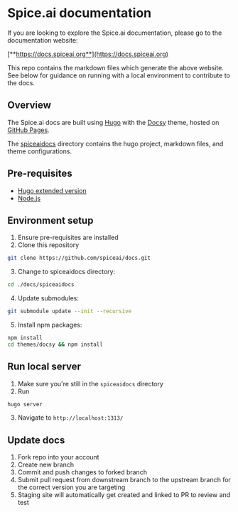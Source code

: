 # Spice.ai documentation

If you are looking to explore the Spice.ai documentation, please go to the documentation website:

[**https://docs.spiceai.org**](https://docs.spiceai.org)

This repo contains the markdown files which generate the above website. See below for guidance on running with a local environment to contribute to the docs.

## Overview

The Spice.ai docs are built using [Hugo](https://gohugo.io/) with the [Docsy](https://docsy.dev) theme, hosted on [GitHub Pages](https://pages.github.com/).

The [spiceaidocs](./spiceaidocs) directory contains the hugo project, markdown files, and theme configurations.

## Pre-requisites

- [Hugo extended version](https://gohugo.io/getting-started/installing)
- [Node.js](https://nodejs.org/en/)

## Environment setup

1. Ensure pre-requisites are installed
2. Clone this repository

```sh
git clone https://github.com/spiceai/docs.git
```

3. Change to spiceaidocs directory:

```sh
cd ./docs/spiceaidocs
```

4. Update submodules:

```sh
git submodule update --init --recursive
```

5. Install npm packages:

```sh
npm install
cd themes/docsy && npm install
```

## Run local server

1. Make sure you're still in the `spiceaidocs` directory
2. Run

```sh
hugo server
```

3. Navigate to `http://localhost:1313/`

## Update docs

1. Fork repo into your account
1. Create new branch
1. Commit and push changes to forked branch
1. Submit pull request from downstream branch to the upstream branch for the correct version you are targeting
1. Staging site will automatically get created and linked to PR to review and test
